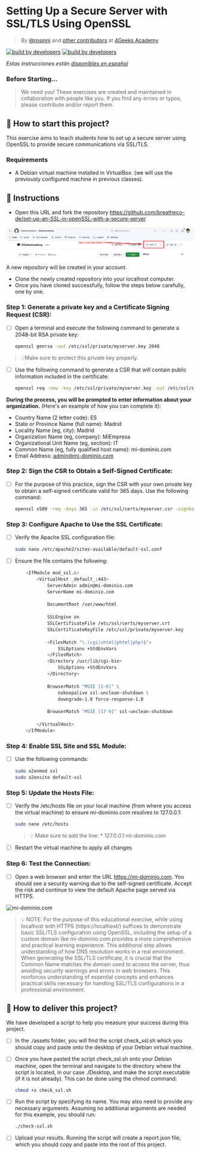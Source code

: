 <!-- hide -->
# Setting Up a Secure Server with SSL/TLS Using OpenSSL

> By [@rosinni](https://github.com/rosinni) and [other contributors](https://github.com/breatheco-de/set-up-an-SSL-in-openSSL-with-a-secure-server/graphs/contributors) at [4Geeks Academy](https://4geeksacademy.co/)

[![build by developers](https://img.shields.io/badge/build_by-Developers-blue)](https://4geeks.com)
[![build by developers](https://img.shields.io/twitter/follow/4geeksacademy?style=social&logo=twitter)](https://twitter.com/4geeksacademy)

*Estas instrucciones están [disponibles en español](https://github.com/breatheco-de/set-up-an-SSL-in-openSSL-with-a-secure-server/blob/main/README.md)*
<!-- endhide -->

<!-- hide -->

### Before Starting...

> We need you! These exercises are created and maintained in collaboration with people like you. If you find any errors or typos, please contribute and/or report them.

<!-- endhide -->

## 🌱 How to start this project?

This exercise aims to teach students how to set up a secure server using OpenSSL to provide secure communications via SSL/TLS.

### Requirements

* A Debian virtual machine installed in VirtualBox. (we will use the previously configured machine in previous classes).


## 📝 Instructions

* Open this URL and fork the repository https://github.com/breatheco-de/set-up-an-SSL-in-openSSL-with-a-secure-server

 ![fork button](https://github.com/4GeeksAcademy/4GeeksAcademy/blob/master/site/src/static/fork_button.png?raw=true)

A new repository will be created in your account.

* Clone the newly created repository into your localhost computer.
* Once you have cloned successfully, follow the steps below carefully, one by one.

### Step 1: Generate a private key and a Certificate Signing Request (CSR):
- [ ] Open a terminal and execute the following command to generate a 2048-bit RSA private key:
    ```sh
    openssl genrsa -out /etc/ssl/private/myserver.key 2048
    ```
> 💡Make sure to protect this private key properly.

- [ ] Use the following command to generate a CSR that will contain public information included in the certificate:
    ```sh
    openssl req -new -key /etc/ssl/private/myserver.key -out /etc/ssl/certs/myserver.csr
    ```
**During the process, you will be prompted to enter information about your organization.** 
   (Here's an example of how you can complete it):
  * Country Name (2 letter code): ES
  * State or Province Name (full name): Madrid
  * Locality Name (eg, city): Madrid
  * Organization Name (eg, company): MiEmpresa
  * Organizational Unit Name (eg, section): IT
  * Common Name (eg, fully qualified host name): mi-dominio.com
  * Email Address: admin@mi-dominio.com


### Step 2: Sign the CSR to Obtain a Self-Signed Certificate:
- [ ] For the purpose of this practice, sign the CSR with your own private key to obtain a self-signed certificate valid for 365 days. Use the following command:
    ```sh
    openssl x509 -req -days 365 -in /etc/ssl/certs/myserver.csr -signkey /etc/ssl/private/myserver.key -out /etc/ssl/certs/myserver.crt
    ```

### Step 3: Configure Apache to Use the SSL Certificate:
- [ ] Verify the Apache SSL configuration file:
    ```sh
    sudo nano /etc/apache2/sites-available/default-ssl.conf
    ```

- [ ] Ensure the file contains the following:
    ```sh
        <IfModule mod_ssl.c>
            <VirtualHost _default_:443>
                ServerAdmin admin@mi-dominio.com
                ServerName mi-dominio.com

                DocumentRoot /var/www/html

                SSLEngine on
                SSLCertificateFile /etc/ssl/certs/myserver.crt
                SSLCertificateKeyFile /etc/ssl/private/myserver.key

                <FilesMatch "\.(cgi|shtml|phtml|php)$">
                    SSLOptions +StdEnvVars
                </FilesMatch>
                <Directory /usr/lib/cgi-bin>
                    SSLOptions +StdEnvVars
                </Directory>

                BrowserMatch "MSIE [2-6]" \
                    nokeepalive ssl-unclean-shutdown \
                    downgrade-1.0 force-response-1.0

                BrowserMatch "MSIE [17-9]" ssl-unclean-shutdown

            </VirtualHost>
        </IfModule>
    ```
### Step 4: Enable SSL Site and SSL Module:
- [ ] Use the following commands:
    ```sh
    sudo a2enmod ssl
    sudo a2ensite default-ssl
    ```
### Step 5: Update the Hosts File:
- [ ] Verify the /etc/hosts file on your local machine (from where you access the virtual machine) to ensure mi-dominio.com resolves to 127.0.0.1:
    ```sh
    sudo nano /etc/hosts
    ```
  > 💡 Make sure to add the line: * 127.0.0.1 mi-dominio.com

- [ ]  Restart the virtual machine to apply all changes


### Step 6: Test the Connection:
- [ ] Open a web browser and enter the URL https://mi-dominio.com. You should see a security warning due to the self-signed certificate. Accept the risk and continue to view the default Apache page served via HTTPS.

![mi-dominio.com](https://github.com/breatheco-de/set-up-an-SSL-in-openSSL-with-a-secure-server/blob/main/assets/https.png)


> 💡 NOTE: For the purpose of this educational exercise, while using localhost with HTTPS (https://localhost/) suffices to demonstrate basic SSL/TLS configuration using OpenSSL, including the setup of a custom domain like mi-dominio.com provides a more comprehensive and practical learning experience. This additional step allows understanding of how DNS resolution works in a real environment. When generating the SSL/TLS certificate, it is crucial that the Common Name matches the domain used to access the server, thus avoiding security warnings and errors in web browsers. This reinforces understanding of essential concepts and enhances practical skills necessary for handling SSL/TLS configurations in a professional environment.

## 🚛 How to deliver this project?

We have developed a script to help you measure your success during this project.

- [ ] In the ./assets folder, you will find the script check_ssl.sh which you should copy and paste onto the desktop of your Debian virtual machine.

- [ ] Once you have pasted the script check_ssl.sh onto your Debian machine, open the terminal and navigate to the directory where the script is located, in our case ./Desktop, and make the script executable (if it is not already). This can be done using the chmod command:
    ```sh
    chmod +x check_ssl.sh
    ```

- [ ] Run the script by specifying its name. You may also need to provide any necessary arguments. Assuming no additional arguments are needed for this example, you should run:
    ```sh
    ./check-ssl.sh
    ```

- [ ] Upload your results. Running the script will create a report.json file, which you should copy and paste into the root of this project.

